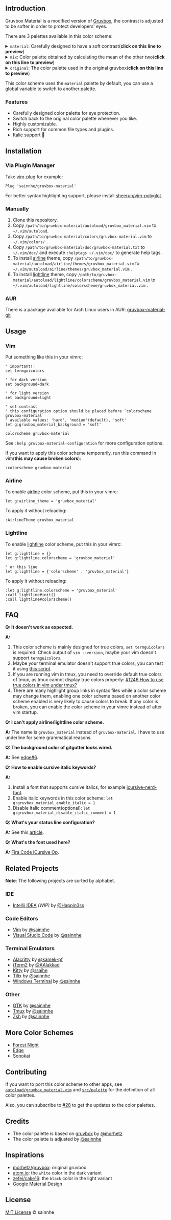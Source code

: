 ## Introduction

Gruvbox Material is a modified version of [Gruvbox](https://github.com/morhetz/gruvbox), the contrast is adjusted to be softer in order to protect developers' eyes.

There are 3 palettes available in this color scheme:

<details>
  <summary><code>material</code>: Carefully designed to have a soft contrast(<b>click on this line to preview</b>)</summary>

|        |                                                             𝐃𝐚𝐫𝐤                                                              |                                                             𝐋𝐢𝐠𝐡𝐭                                                              |
| :----: | :---------------------------------------------------------------------------------------------------------------------------: | :----------------------------------------------------------------------------------------------------------------------------: |
|  𝐇𝐚𝐫𝐝  |  ![material-hard-dark](https://user-images.githubusercontent.com/37491630/75227134-891fbb80-57a5-11ea-878e-b8b2972cfd6e.png)  |  ![material-hard-light](https://user-images.githubusercontent.com/37491630/75227137-8a50e880-57a5-11ea-90dc-b2646d8b0b55.png)  |
| 𝐌𝐞𝐝𝐢𝐮𝐦 | ![material-medium-dark](https://user-images.githubusercontent.com/37491630/75227139-8cb34280-57a5-11ea-86d6-3d3f6a2475eb.png) | ![material-medium-light](https://user-images.githubusercontent.com/37491630/75227141-8de46f80-57a5-11ea-820a-9394ab9d09aa.png) |
|  𝐒𝐨𝐟𝐭  |  ![material-soft-dark](https://user-images.githubusercontent.com/37491630/75227149-9046c980-57a5-11ea-8633-bf4f31e533d0.png)  |  ![material-soft-light](https://user-images.githubusercontent.com/37491630/75227157-92108d00-57a5-11ea-8b13-b2130bff60d8.png)  |

</details>

<details>
  <summary><code>mix</code>: Color palette obtained by calculating the mean of the other two(<b>click on this line to preview</b>)</summary>

|        |                                                             𝐃𝐚𝐫𝐤                                                              |                                                             𝐋𝐢𝐠𝐡𝐭                                                              |
| :----: |     :------------------------------------------------------------------------------------------------------------------:      |     :-------------------------------------------------------------------------------------------------------------------:      |
|  𝐇𝐚𝐫𝐝  |   ![mix-hard-dark](https://user-images.githubusercontent.com/37491630/76383368-826f7780-6353-11ea-8094-b593eb5f1e10.png)   |   ![mix-hard-light](https://user-images.githubusercontent.com/37491630/76383372-88655880-6353-11ea-9441-78d159600faf.png)   |
| 𝐌𝐞𝐝𝐢𝐮𝐦 |  ![mix-medium-dark](https://user-images.githubusercontent.com/37491630/76383370-84393b00-6353-11ea-88de-804a781d3142.png)  |  ![mix-medium-light](https://user-images.githubusercontent.com/37491630/76383375-8ac7b280-6353-11ea-94a8-62e3845203bc.png)  |
|  𝐒𝐨𝐟𝐭  |   ![mix-soft-dark](https://user-images.githubusercontent.com/37491630/76383371-869b9500-6353-11ea-923d-9011bbe6bcad.png)   |   ![mix-soft-light](https://user-images.githubusercontent.com/37491630/76383380-8c917600-6353-11ea-8530-a67932a6a2ec.png)   |

</details>

<details>
  <summary><code>original</code>: The color palette used in the original gruvbox(<b>click on this line to preview</b>)</summary>

|        |                                                             𝐃𝐚𝐫𝐤                                                              |                                                             𝐋𝐢𝐠𝐡𝐭                                                              |
| :----: |     :------------------------------------------------------------------------------------------------------------------:      |     :-------------------------------------------------------------------------------------------------------------------:      |
|  𝐇𝐚𝐫𝐝  |  ![original-hard-dark](https://user-images.githubusercontent.com/37491630/76383382-8e5b3980-6353-11ea-9398-08d31b1ed32d.png)  |  ![original-hard-light](https://user-images.githubusercontent.com/37491630/76383389-931fed80-6353-11ea-905f-47b35c0cac39.png)  |
| 𝐌𝐞𝐝𝐢𝐮𝐦 | ![original-medium-dark](https://user-images.githubusercontent.com/37491630/76383385-9024fd00-6353-11ea-99c1-7bba4f796115.png) | ![original-medium-light](https://user-images.githubusercontent.com/37491630/76383393-94511a80-6353-11ea-84ea-551b44f0d5bd.png) |
|  𝐒𝐨𝐟𝐭  |  ![original-soft-dark](https://user-images.githubusercontent.com/37491630/76383387-91562a00-6353-11ea-90a0-daac8653dfd0.png)  |  ![original-soft-light](https://user-images.githubusercontent.com/37491630/76383396-95824780-6353-11ea-9b36-302b88fef429.png)  |

</details>

This color scheme uses the `material` palette by default, you can use a global variable to switch to another palette.

### Features

- Carefully designed color palette for eye protection.
- Switch back to the original color palette whenever you like.
- Highly customizable.
- Rich support for common file types and plugins.
- [Italic support](https://github.com/sainnhe/icursive-nerd-font) 🎉

## Installation

### Via Plugin Manager

Take [vim-plug](https://github.com/junegunn/vim-plug) for example:

```vim
Plug 'sainnhe/gruvbox-material'
```

For better syntax highlighting support, please install [sheerun/vim-polyglot](https://github.com/sheerun/vim-polyglot).

### Manually

1. Clone this repository.
2. Copy `/path/to/gruvbox-material/autoload/gruvbox_material.vim` to `~/.vim/autoload`.
3. Copy `/path/to/gruvbox-material/colors/gruvbox-material.vim` to `~/.vim/colors/` .
4. Copy `/path/to/gruvbox-material/doc/gruvbox-material.txt` to `~/.vim/doc/` and execute `:helptags ~/.vim/doc/` to generate help tags.
5. To install [airline](https://github.com/vim-airline/vim-airline) theme, copy `/path/to/gruvbox-material/autoload/airline/themes/gruvbox_material.vim` to `~/.vim/autoload/airline/themes/gruvbox_material.vim` .
6. To install [lightline](https://github.com/itchyny/lightline.vim) theme, copy `/path/to/gruvbox-material/autoload/lightline/colorscheme/gruvbox_material.vim` to `~/.vim/autoload/lightline/colorscheme/gruvbox_material.vim` .

### AUR

There is a package available for Arch Linux users in AUR: [gruvbox-material-git](https://aur.archlinux.org/packages/gruvbox-material-git/)

## Usage

### Vim

Put something like this in your vimrc:

```vim
" important!!
set termguicolors

" for dark version
set background=dark

" for light version
set background=light

" set contrast
" this configuration option should be placed before `colorscheme gruvbox-material`
" available values: 'hard', 'medium'(default), 'soft'
let g:gruvbox_material_background = 'soft'

colorscheme gruvbox-material
```

See `:help gruvbox-material-configuration` for more configuration options.

If you want to apply this color scheme temporarily, run this command in vim(**this may cause broken colors**):

```vim
:colorscheme gruvbox-material
```

### Airline

To enable [airline](https://github.com/vim-airline/vim-airline) color scheme, put this in your vimrc:

```vim
let g:airline_theme = 'gruvbox_material'
```

To apply it without reloading:

```vim
:AirlineTheme gruvbox_material
```

### Lightline

To enable [lightline](https://github.com/itchyny/lightline.vim) color scheme, put this in your vimrc:

```vim
let g:lightline = {}
let g:lightline.colorscheme = 'gruvbox_material'

" or this line
let g:lightline = {'colorscheme' : 'gruvbox_material'}
```

To apply it without reloading:

```vim
:let g:lightline.colorscheme = 'gruvbox_material'
:call lightline#init()
:call lightline#colorscheme()
```

## FAQ

**Q: It doesn't work as expected.**

**A:**

1. This color scheme is mainly designed for true colors, `set termguicolors` is required. Check output of `vim --version`, maybe your vim doesn't support `termguicolors`.
2. Maybe your terminal emulator doesn't support true colors, you can test it using [this script](https://unix.stackexchange.com/questions/404414/print-true-color-24-bit-test-pattern).
3. If you are running vim in tmux, you need to override default true colors of tmux, as tmux cannot display true colors properly: [#1246 How to use true colors in vim under tmux?](https://github.com/tmux/tmux/issues/1246)
4. There are many highlight group links in syntax files while a color scheme may change them, enabling one color scheme based on another color scheme enabled is very likely to cause colors to break. If any color is broken, you can enable the color scheme in your vimrc instead of after vim startup.

**Q: I can't apply airline/lightline color scheme.**

**A:** The name is `gruvbox_material` instead of `gruvbox-material`. I have to use underline for some grammatical reasons.

**Q: The background color of gitgutter looks wired.**

**A:** See [edge#6](https://github.com/sainnhe/edge/issues/6#issuecomment-570750204).

**Q: How to enable cursive italic keywords?**

**A:**

1. Install a font that supports cursive italics, for example [icursive-nerd-font](https://github.com/sainnhe/icursive-nerd-font).
2. Enable italic keywords in this color scheme: `let g:gruvbox_material_enable_italic = 1`
3. Disable italic comment(optional): `let g:gruvbox_material_disable_italic_comment = 1`

**Q: What's your status line configuration?**

**A:** See this [article](https://www.sainnhe.dev/post/status-line-config/).

**Q: What's the font used here?**

**A:** [Fira Code iCursive Op](https://github.com/sainnhe/icursive-nerd-font).

## Related Projects

**Note**: The following projects are sorted by alphabet.

### IDE

- [Intellij IDEA](https://github.com/Happin3ss/gruvbox-material) *(WIP)* by [@Happin3ss](https://github.com/Happin3ss)

### Code Editors

- [Vim](https://github.com/sainnhe/gruvbox-material) by [@sainnhe](https://github.com/sainnhe)
- [Visual Studio Code](https://github.com/sainnhe/gruvbox-material-vscode) by [@sainnhe](https://github.com/sainnhe)

### Terminal Emulators

- [Alacritty](https://gist.github.com/kamek-pf/2eae4f570061a97788a8a9ca4c893797) by [@kamek-pf](https://github.com/kamek-pf/)
- [iTerm2](https://github.com/AAlakkad/gruvbox-material-iterm2) by [@AAlakkad](https://github.com/AAlakkad)
- [Kitty](https://github.com/rsaihe/gruvbox-material-kitty) by [@rsaihe](https://github.com/rsaihe/)
- [Tilix](https://github.com/sainnhe/gruvbox-material-tilix) by [@sainnhe](https://github.com/sainnhe/)
- [Windows Terminal](https://gist.github.com/sainnhe/587a1bba123cb25a3ed83ced613c20c0) by [@sainnhe](https://github.com/sainnhe/)

### Other

- [GTK](https://github.com/sainnhe/gruvbox-material-gtk) by [@sainnhe](https://github.com/sainnhe/)
- [Tmux](https://www.sainnhe.dev/post/status-line-config/) by [@sainnhe](https://github.com/sainnhe/)
- [Zsh](https://gist.github.com/sainnhe/f92372e14c59750b6ac8dc927ba9f7fe) by [@sainnhe](https://github.com/sainnhe/)

## More Color Schemes

- [Forest Night](https://github.com/sainnhe/forest-night)
- [Edge](https://github.com/sainnhe/edge)
- [Sonokai](https://github.com/sainnhe/sonokai)


## Contributing

If you want to port this color scheme to other apps, see [`autoload/gruvbox_material.vim`](./autoload/gruvbox_material.vim) and [`src/palette`](https://github.com/sainnhe/gruvbox-material-vscode/tree/master/src/palette) for the definition of all color palettes.

Also, you can subscribe to [#28](https://github.com/sainnhe/gruvbox-material/issues/28) to get the updates to the color palettes.

## Credits

- The color palette is based on [gruvbox](https://github.com/morhetz/gruvbox) by [@morhetz](https://github.com/morhetz)
- The color palette is adjusted by [@sainnhe](https://github.com/sainnhe)

## Inspirations

- [morhetz/gruvbox](https://github.com/morhetz/gruvbox): original gruvbox
- [atom.io](https://atom.io): the `white` color in the dark variant
- [zefei/cake16](https://github.com/zefei/cake16): the `black` color in the light variant
- [Google Material Design](https://www.material.io)

## License

[MIT License](./LICENSE) © sainnhe
